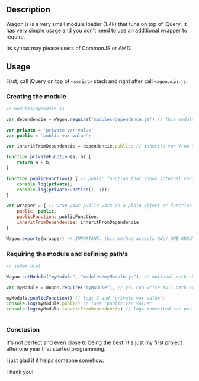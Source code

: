 ## Description
 
Wagon.js is a very small module loader (1.4k) that tuns on top of jQuery. It has very simple usage and you don't need to use an additional wrapper to require.

Its syntax may please users of CommonJS or AMD.

## Usage 

First, call jQuery on top of ```<script>``` stack and right after call ```wagon.min.js```.

### Creating the module



```javascript
// modules/myModule.js

var dependencie = Wagon.require('modules/dependence.js') // this module inherits from another

var private = 'private var value';
var public = 'public var value';

var inheritFromDependencie = dependencie.public; // inherits var from dependencie

function privateFunction(a, b) {
	return a + b;
}

function publicFunction() { // public function that shows internal vars
    console.log(private);
    console.log(privateFunction(1, 1));
}

var wrapper = { // wrap your public vars on a plain object or function
	public: public,
    publicFunction: publicFunction,
    inheritFromDependencie: inheritFromDependencie
}

Wagon.exports(wrapper) // IMPORTANT: this method accepts ONLY ONE ARGUMENT and it must be a PLAIN OBJECT or a single FUNCTION

```

### Requiring the module and defining path's

```javascript
// index.html

Wagon.setModule("myModule", "modules/myModule.js"); // optional path shotcurt

var myModule = Wagon.require("myModule"); // you can write full path or just type the modules name relative to path as its setted above

myModule.publicFunction() // logs 2 and "private var value";
console.log(myModule.public) // logs "public var value"
console.log(myModule.inheritFromDependencie) // logs inherited var pro dependencie
	     
```

### Conclusion

It's not perfect and even close to being the best. It's just my first project after one year that started programming.

I just glad if it helps someone somehow.

Thank you!

